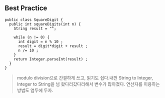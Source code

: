 ## Best Practice
    public class SquareDigit {
      public int squareDigits(int n) {
        String result = ""; 
    
        while (n != 0) {
          int digit = n % 10 ;
          result = digit*digit + result ;
          n /= 10 ;
        }
        return Integer.parseInt(result) ;
      }
    }

>modulo division으로 간결하게 쓰고, 읽기도 쉽다.내껀 String to Integer, Integer to String을 넘 왔다리갔다리해서 변수가 많아졌다.
연산자를 이용하는 방법도 염두에 두자.